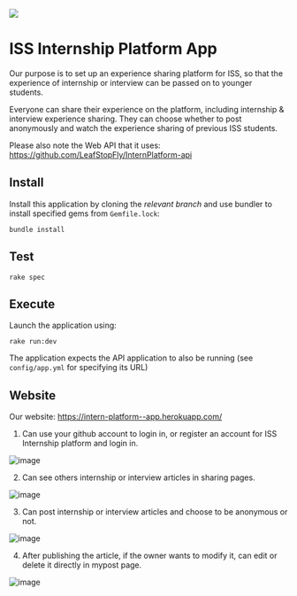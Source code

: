 ![](https://img.shields.io/badge/Ruby-3.0.1-green)
# ISS Internship Platform App
Our purpose is to set up an experience sharing platform for ISS, so that the experience of internship or interview can be passed on to younger students.

Everyone can share their experience on the platform, including internship & interview experience sharing. They can choose whether to post anonymously and watch the experience sharing of previous ISS students.

Please also note the Web API that it uses: https://github.com/LeafStopFly/InternPlatform-api

## Install

Install this application by cloning the *relevant branch* and use bundler to install specified gems from `Gemfile.lock`:

```shell
bundle install
```

## Test

```shell
rake spec
```

## Execute

Launch the application using:

```shell
rake run:dev
```

The application expects the API application to also be running (see `config/app.yml` for specifying its URL)

## Website

Our website: https://intern-platform--app.herokuapp.com/

1. Can use your github account to login in, or register an account for ISS Internship platform and login in.

![image](https://github.com/LeafStopFly/InternPlatform-app/tree/master/pic/1.PNG)

2. Can see others internship or interview articles in sharing pages.

![image](https://github.com/LeafStopFly/InternPlatform-app/tree/master/pic/2.jpeg)

3. Can post internship or interview articles and choose to be anonymous or not.

![image](https://github.com/LeafStopFly/InternPlatform-app/tree/master/pic/3.jpeg)

4. After publishing the article, if the owner wants to modify it, can edit or delete it directly in mypost page.

![image](https://github.com/LeafStopFly/InternPlatform-app/tree/master/pic/4.jpeg)